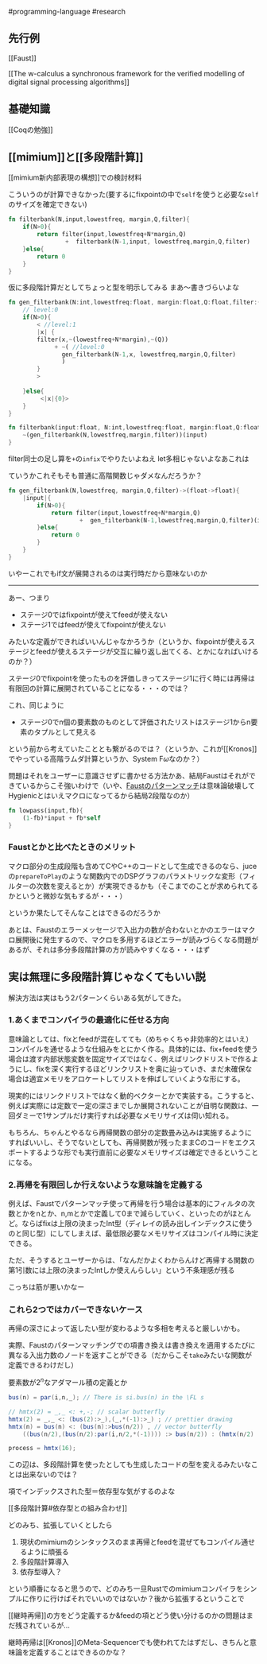 #programming-language #research 


## 先行例

[[Faust]]


[[The w-calculus a synchronous framework for the verified modelling of digital signal processing algorithms]]

## 基礎知識

[[Coqの勉強]]


## [[mimium]]と[[多段階計算]]

[[mimium新内部表現の構想]]での検討材料

こういうのが計算できなかった(要するにfixpointの中で`self`を使うと必要な`self`のサイズを確定できない)

```rust
fn filterbank(N,input,lowestfreq, margin,Q,filter){
    if(N>0){
        return filter(input,lowestfreq+N*margin,Q)
                +  filterbank(N-1,input, lowestfreq,margin,Q,filter)
    }else{
        return 0
    }
}
```

仮に多段階計算だとしてちょっと型を明示してみる
まあ〜書きづらいよな

```rust
fn gen_filterbank(N:int,lowestfreq:float, margin:float,Q:float,filter:(float,float,float)->float)-> <(float,float,float)->float> {
	// level:0
    if(N>0){
        < //level:1
        |x| {
        filter(x,~(lowestfreq+N*margin),~(Q))
             + ~( //level:0
		       gen_filterbank(N-1,x, lowestfreq,margin,Q,filter)
		       )
        }
        >
                
    }else{
         <|x|{0}>
    }
}

fn filterbank(input:float, N:int,lowestfreq:float, margin:float,Q:float,filter:(float,float,float)->float)-> float{
	~(gen_filterbank(N,lowestfreq,margin,filter))(input)
}
```

filter同士の足し算を`+`の`infix`でやりたいよねえ
let多相じゃないよなあこれは

ていうかこれそもそも普通に高階関数じゃダメなんだろうか？

```rust
fn gen_filterbank(N,lowestfreq, margin,Q,filter)->(float->float){
	|input|{
	    if(N>0){
	        return filter(input,lowestfreq+N*margin,Q)
	                +  gen_filterbank(N-1,lowestfreq,margin,Q,filter)(input)
	    }else{
	        return 0
	    }
    }
}
```

いやーこれでもif文が展開されるのは実行時だから意味ないのか

---

あー、つまり

- ステージ0ではfixpointが使えてfeedが使えない
- ステージ1ではfeedが使えてfixpointが使えない

みたいな定義ができればいいんじゃなかろうか（というか、fixpointが使えるステージとfeedが使えるステージが交互に繰り返し出てくる、とかになればいけるのか？）

ステージ0でfixpointを使ったものを評価しきってステージ1に行く時には再帰は有限回の計算に展開されていることになる・・・のでは？

これ、同じように

- ステージ0でn個の要素数のものとして評価されたリストはステージ1からn要素のタプルとして見える

という前から考えていたこととも繋がるのでは？（というか、これが[[Kronos]]でやっている高階ラムダ計算というか、System F$\omega$なのか？）



問題はそれをユーザーに意識させずに書かせる方法かあ、結局Faustはそれができているからこそ強いわけで（いや、[Faustのパターンマッチ](https://ccrma.stanford.edu/~jos/aspf/Pattern_Matching_FAUST.html)は意味論破壊してHygienicとはいえマクロになってるから結局2段階なのか）

```rust
fn lowpass(input,fb){
	(1-fb)*input + fb*self
}
```

### Faustとかと比べたときのメリット

マクロ部分の生成段階も含めてCやC++のコードとして生成できるのなら、juceの`prepareToPlay`のような関数内でのDSPグラフのパラメトリックな変形（フィルターの次数を変えるとか）が実現できるかも（そこまでのことが求められてるかというと微妙な気もするが・・・）

というか果たしてそんなことはできるのだろうか

あとは、Faustのエラーメッセージで入出力の数が合わないとかのエラーはマクロ展開後に発生するので、マクロを多用するほどエラーが読みづらくなる問題があるが、それは多分多段階計算の方が読みやすくなる・・・はず

## 実は無理に多段階計算じゃなくてもいい説

解決方法は実はもう2パターンくらいある気がしてきた。

### 1.あくまでコンパイラの最適化に任せる方向

意味論としては、fixとfeedが混在してても（めちゃくちゃ非効率的とはいえ）コンパイルを通せるような仕組みをとにかく作る。具体的には、fix+feedを使う場合は渡す内部状態変数を固定サイズではなく、例えばリンクドリストで作るようにし、fixを深く実行するほどリンクリストを奥に辿っていき、まだ未確保な場合は適宜メモリをアロケートしてリストを伸ばしていくような形にする。

現実的にはリンクドリストではなく動的ベクターとかで実装する。こうすると、例えば実際には定数で一定の深さまでしか展開されないことが自明な関数は、一回ダミーで1サンプルだけ実行すれば必要なメモリサイズは伺い知れる。

もちろん、ちゃんとやるなら再帰関数の部分の定数畳み込みは実施するようにすればいいし、そうでないとしても、再帰関数が残ったままCのコードをエクスポートするような形でも実行直前に必要なメモリサイズは確定できるということになる。


### 2.再帰を有限回しか行えないような意味論を定義する

例えば、Faustでパターンマッチ使って再帰を行う場合は基本的にフィルタの次数とかをnとか、n,mとかで定義して0まで減らしていく、といったのがほとんど。ならばfixは上限の決まったInt型（ディレイの読み出しインデックスに使うのと同じ型）にしてしまえば、最低限必要なメモリサイズはコンパイル時に決定できる。

ただ、そうするとユーザーからは、「なんだかよくわからんけど再帰する関数の第1引数には上限の決まったIntしか使えんらしい」という不条理感が残る

こっちは筋が悪いかなー
### これら2つではカバーできないケース

再帰の深さによって返したい型が変わるような多相を考えると厳しいかも。

実際、Faustのパターンマッチングでの項書き換えは書き換えを適用するたびに異なる入出力数のノードを返すことができる（だからこそ`take`みたいな関数が定義できるわけだし）

要素数が$2^n$なアダマール積の定義とか

```java
bus(n) = par(i,n,_); // There is si.bus(n) in the \FL s

// hmtx(2) = _,_ <: +,-; // scalar butterfly
hmtx(2) = _,_ <: (bus(2):>_),(_,*(-1):>_) ; // prettier drawing
hmtx(n) = bus(n) <: (bus(n):>bus(n/2)) , // vector butterfly
	((bus(n/2),(bus(n/2):par(i,n/2,*(-1)))) :> bus(n/2)) : (hmtx(n/2) , hmtx(n/2));

process = hmtx(16);
```

この辺は、多段階計算を使ったとしても生成したコードの型を変えるみたいなことは出来ないのでは？

項でインデックスされた型＝依存型な気がするのよな

[[多段階計算#依存型との組み合わせ]]　

どのみち、拡張していくとしたら

1. 現状のmimiumのシンタックスのまま再帰とfeedを混ぜてもコンパイル通せるように頑張る
2. 多段階計算導入
3. 依存型導入？

という順番になると思うので、どのみち一旦Rustでのmimiumコンパイラをシンプルに作りに行けばそれでいいのではないか？後から拡張するということで

[[継時再帰]]の方をどう定義するか&feedの項とどう使い分けるのかの問題はまだ残されているが…

継時再帰は[[Kronos]]のMeta-Sequencerでも使われてたはずだし、きちんと意味論を定義することはできるのかな？

